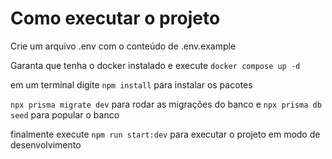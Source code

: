 # Como executar o projeto

Crie um arquivo .env com o conteúdo de .env.example

Garanta que tenha o docker instalado
e execute `docker compose up -d`

em um terminal digite `npm install` para instalar os pacotes

`npx prisma migrate dev` para rodar as migrações do banco
e `npx prisma db seed` para popular o banco

finalmente execute `npm run start:dev` para executar o projeto em modo de desenvolvimento
